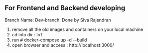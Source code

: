 ## For Frontend and Backend developing 

Branch Name: Dev-branch: Done by Siva Rajendran

1. remove all the old images and containers on your local machine
2. cd into dir : IoT
3. run # docker-compose up -d --build
4. open browser and access :
http://localhost:3000/
